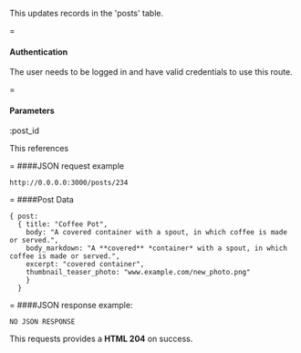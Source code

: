 This updates records in the 'posts' table.

=
#### Authentication

The user needs to be logged in and have valid credentials to use this route.

=
#### Parameters

:post_id

This references

=
####JSON request example
```
http://0.0.0.0:3000/posts/234
```

=
####Post Data
```
{ post: 
  { title: "Coffee Pot", 
    body: "A covered container with a spout, in which coffee is made or served.", 
    body_markdown: "A **covered** *container* with a spout, in which coffee is made or served.",
    excerpt: "covered container",
    thumbnail_teaser_photo: "www.example.com/new_photo.png"
    } 
  }
```

=
####JSON response example:

```
NO JSON RESPONSE
```

This requests provides a <strong>HTML 204</strong> on success.